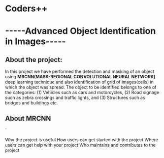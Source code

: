 # Coders++
# -----Advanced Object Identification in Images-----

## About the project:
   In this project we have performed the detection and masking of an object using **MRCNN(MASK-REGIONAL CONVOLUTIONAL NEURAL NETWORK)** deep learning technique and also identification of grid of images(cells) in which the object was spread. The object to be identified belongs to one of the categories: (1) Vehicles such as cars and motorcycles, (2) Road signage such as zebra crossings and traffic lights, and (3) Structures such as bridges and buildings etc.
   
## About MRCNN
   `



Why the project is useful
How users can get started with the project
Where users can get help with your project
Who maintains and contributes to the project



   
